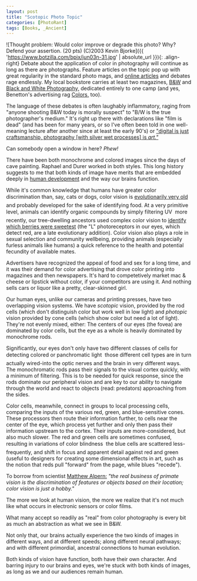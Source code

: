 ```yaml
---
layout: post
title: "Scotopic Photo Topic"
categories: [PhotoRant]
tags: [Books, _Ancient]
---
```



![Thought problem: Would color improve or degrade this photo? Why? Defend your assertion. (20 pts) (C)2003 Kevin Bjorke]({{ 'https://www.botzilla.com/bpix/jun03n-31.jpg' | absolute_url }}){: .align-right}
Debate about the application of color in photography will continue as long as there are photographs. Feature articles on the topic pop up with great regularity in the standard photo mags, and <a href="http://digitaljournalist.org/issue0307/nutsandbolts.html">online articles</a> and debates rage endlessly. My local bookstore carries at least two magazines, <a href="http://www.bandwmag.com/">B&amp;W</a> and <a href="http://www.gmcmags.com/">Black and White Photography,</a> dedicated entirely to one camp (and yes, Benetton's advertising rag <a href="http://www.benetton.com/colors/">Colors,</a> too).

The language of these debates is often laughably inflammatory, raging from "anyone shooting B&amp;W today is morally suspect" to "B/W is the true photographer's medium." It's right up there with declarations like "film is dead" (and has been for many years, or so I've often been told in one well-meaning lecture after another since at least the early 90's) or <a href="http://www.thelightregistry.com/">"digital is just craftsmanship, photography [with silver wet processes] is <i>art."</i></a>

Can somebody open a window in here? <i>Phew!</i>


<!--more-->
There have been both monochrome and colored images since the days of cave painting. Raphael and Durer worked in both styles. This long history suggests to me that both kinds of image have merits that are embedded deeply in <a href="http://mbb.harvard.edu/evolution_of_mind_and_brain/ Livingstone.pdf">human development</a> and the way our brains function.

While it's common knowledge that humans have greater color discrimination than, say, cats or dogs, color vision is <a href="http://visiongene.bio.uci.edu/JNRB.nb9510.pdf">evolutionarily very old</a> &#151; and probably developed for the sake of identifying food. At a very primitive level, animals can identify organic compounds by simply filtering UV &#151; more recently, our tree-dwelling ancestors used complex color vision to <a href="http://www.bio.psu.edu/People/Faculty/Nei/ Lab/1997-nei-zhang-yokoyama.pdf">identify which berries were sweetest</a> (the "L" photoreceptors in our eyes, which detect red, are a late evolutionary addition). Color vision also plays a role in sexual selection and community wellbeing, providing animals (especially furless animals like humans) a quick reference to the health and potential fecundity of available mates.

Advertisers have recognized the appeal of food and sex for a long time, and it was their demand for color advertising that drove color printing into magazines and then newspapers. It's hard to competetively market mac &amp; cheese or lipstick without color, if your competitors are using it. And nothing sells cars or liquor like a pretty, clear-skinned girl.

Our human eyes, unlike our cameras and printing presses, have two overlapping vision systems. We have <i>scotopic</i> vision, provided by the rod cells (which don't distinguish color but work well in low light) and <i>photopic</i> vision provided by cone cells (which show color but need a lot of light). They're not evenly mixed, either: The centers of our eyes (the fovea) are dominated by color cells, but the eye as a whole is heavily dominated by monochrome rods.

Significantly, our eyes don't only have two different classes of cells for detecting colored or panchromatic light &#151; those different cell types are in turn actually wired-into the optic nerves and the brain in very different ways. The monochromatic rods pass their signals to the visual cortex quickly, with a minimum of filtering. This is to be needed for quick response, since the rods dominate our peripheral vision and are key to our ability to navigate through the world and react to objects (read: predators) approaching from the sides.

Color cells, meanwhile, connect in groups to local processing cells, comparing the inputs of the various red, green, and blue-sensitive cones. These processors then route their information further, to cells near the center of the eye, which process yet further and only then pass their information upstream to the cortex. Their inputs are more-considered, but also much slower. The red and green cells are sometimes confused, resulting in variations of color blindness &#151; the blue cells are scattered less-frequently, and shift in focus and apparent detail against red and green (useful to designers for creating some dimensional effects in art, such as the notion that reds pull "forward" from the page, while blues "recede"). 

To borrow from scientist <a href="https://en.wikipedia.org/wiki/Mathew_Alpern">Matthew Alpern:</a> _"the real business of primate vision is the discrimination of features or objects based on their location; color vision is just a hobby."_

The more we look at human vision, the more we realize that it's not much like what occurs in electronic sensors or color films.

What many accept so readily as "real" from color photography is every bit as much an abstraction as what we see in B&amp;W.

Not only that, our brains actually experience the two kinds of images in different ways, and at different speeds; along different neural pathways; and with different primordial, ancestral connections to human evolution.

Both kinds of vision have function, both have their own character. And barring injury to our brains and eyes, we're stuck with both kinds of images, as long as we and our audiences remain human.

